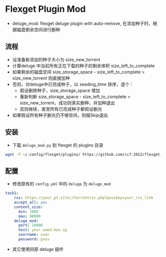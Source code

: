 # Flexget Plugin Mod

* deluge_mod: flexget deluge plugin with auto-remove, 在添加种子时，根据磁盘剩余空间进行删种

## 流程
* 设准备新添加的种子大小为 size_new_torrent
* 计算deluge 中当前所有正在下载的种子的剩余体积 size_left_to_complete
* 如果剩余的磁盘空间 size_storage_space - size_left_to_complete > size_new_torrent 则直接加种
* 否则，对deluge中已完成种子，以 seeding_time 排序，逐个：
	* 假设删除种子，size_storage_space 增加
	* 重新判断 size_storage_space - size_left_to_complete > size_new_torrent，成功则真实删种，并加种退出
	* 否则继续，直至所有已完成种子都假设删光
* 如果假设所有种子删光仍不够空间，则报Skip退出


## 安装
* 下载 `deluge_mod.py` 到 flexget 的 plugins 目录
```sh
wget -P ~/.config/flexget/plugins/ https://github.com/ccf-2012/flexget_plugin_mod/blob/main/deluge_mod.py
```

## 配置
* 修改原有的 `config.yml` 中的 `deluge` 为 `deluge_mod`
```yaml
task1:
    rss: https://your_pt.site//torrentrss.php?passkey=your_rss_link
    accept_all: yes
    content_size:
      min: 1000
      max: 90000
    deluge_mod:
      port: 10006
      host: your.seed.box.ip
      username: user
      password: pass
```
* 其它使用同原 deluge 插件

